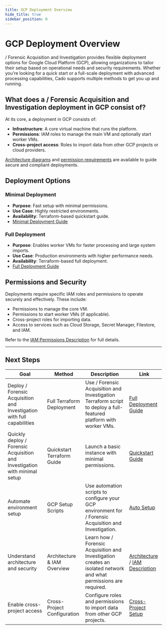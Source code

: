 ```yaml
---
title: GCP Deployment Overview
hide_title: true
sidebar_position: 0
---
```


# GCP Deployment Overview

/ Forensic Acquisition and Investigation provides flexible deployment options for Google Cloud Platform (GCP), allowing organizations to tailor their setup based on operational needs and security requirements. Whether you're looking for a quick start or a full-scale deployment with advanced processing capabilities, Cado supports multiple methods to get you up and running.

## What does a / Forensic Acquisition and Investigation deployment in GCP consist of?

At its core, a deployment in GCP consists of:

- **Infrastructure**: A core virtual machine that runs the platform.
- **Permissions**: IAM roles to manage the main VM and optionally start worker VMs.
- **Cross-project access**: Roles to import data from other GCP projects or cloud providers.

[Architecture diagrams](https://docs.cadosecurity.com/cado/deploy/gcp/gcp-architecture) and [permission requirements](https://docs.cadosecurity.com/cado/deploy/gcp/iam-description) are available to guide secure and compliant deployments.

## Deployment Options

### Minimal Deployment
- **Purpose**: Fast setup with minimal permissions.
- **Use Case**: Highly restricted environments.
- **Availability**: Terraform-based quickstart guide.
- [Minimal Deployment Guide](https://docs.cadosecurity.com/cado/deploy/gcp/gcp-quickstart-deployment-guide)

### Full Deployment
- **Purpose**: Enables worker VMs for faster processing and large system imports.
- **Use Case**: Production environments with higher performance needs.
- **Availability**: Terraform-based full deployment.
- [Full Deployment Guide](https://docs.cadosecurity.com/cado/deploy/gcp/gcp-deploy)

## Permissions and Security

Deployments require specific IAM roles and permissions to operate securely and effectively. These include:
- Permissions to manage the core VM.
- Permissions to start worker VMs (if applicable).
- Cross-project roles for importing data.
- Access to services such as Cloud Storage, Secret Manager, Filestore, and IAM.

Refer to the [IAM Permissions Description](https://docs.cadosecurity.com/cado/deploy/gcp/iam-description) for full details.

---

## Next Steps

| **Goal**                                | **Method**                     | **Description**                                                                 | **Link**                                                                 |
|----------------------------------------|--------------------------------|---------------------------------------------------------------------------------|-------------------------------------------------------------------------|
| Deploy / Forensic Acquisition and Investigation with full capabilities     | Full Terraform Deployment      | Use / Forensic Acquisition and Investigation Terraform script to deploy a full-featured platform with worker VMs. | [Full Deployment Guide](https://docs.cadosecurity.com/cado/deploy/gcp/gcp-deploy) |
| Quickly deploy / Forensic Acquisition and Investigation with minimal setup | Quickstart Terraform Guide     | Launch a basic instance with minimal permissions.                          | [Quickstart Guide](https://docs.cadosecurity.com/cado/deploy/gcp/gcp-quickstart-deployment-guide) |
| Automate environment setup             | GCP Setup Scripts              | Use automation scripts to configure your GCP environment for / Forensic Acquisition and Investigation.              | [Auto Setup](https://docs.cadosecurity.com/cado/deploy/gcp/gcp-auto-setup) |
| Understand architecture and security   | Architecture & IAM Overview    | Learn how / Forensic Acquisition and Investigation creates an isolated network and what permissions are required.   | [Architecture](https://docs.cadosecurity.com/cado/deploy/gcp/gcp-architecture) / [IAM Description](https://docs.cadosecurity.com/cado/deploy/gcp/iam-description) |
| Enable cross-project access            | Cross-Project Configuration    | Configure roles and permissions to import data from other GCP projects.         | [Cross-Project Setup](https://docs.cadosecurity.com/cado/deploy/gcp/gcp-settings) |
